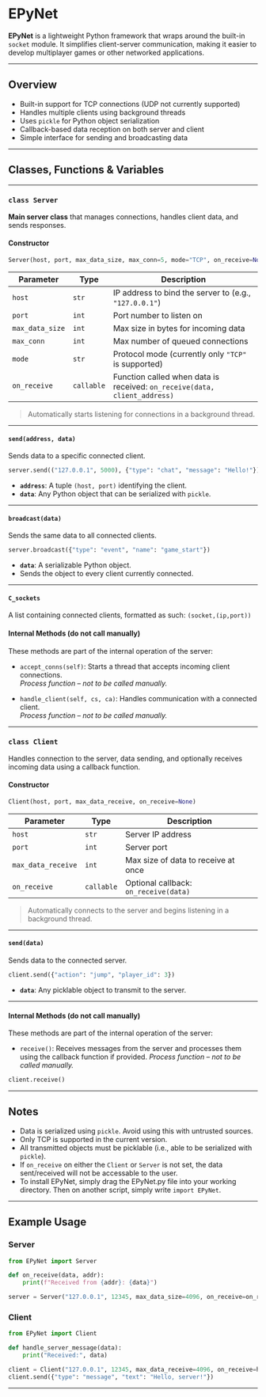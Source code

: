 # EPyNet

**EPyNet** is a lightweight Python framework that wraps around the built-in `socket` module. It simplifies client-server communication, making it easier to develop multiplayer games or other networked applications.

---

## Overview

- Built-in support for TCP connections (UDP not currently supported)
- Handles multiple clients using background threads
- Uses `pickle` for Python object serialization
- Callback-based data reception on both server and client
- Simple interface for sending and broadcasting data

---

## Classes, Functions & Variables

---

### `class Server`

**Main server class** that manages connections, handles client data, and sends responses.

#### Constructor

```python
Server(host, port, max_data_size, max_conn=5, mode="TCP", on_receive=None)
```

| Parameter        | Type       | Description |
|------------------|------------|-------------|
| `host`           | `str`      | IP address to bind the server to (e.g., `"127.0.0.1"`) |
| `port`           | `int`      | Port number to listen on |
| `max_data_size`  | `int`      | Max size in bytes for incoming data |
| `max_conn`       | `int`      | Max number of queued connections |
| `mode`           | `str`      | Protocol mode (currently only `"TCP"` is supported) |
| `on_receive`     | `callable` | Function called when data is received: `on_receive(data, client_address)` |

> Automatically starts listening for connections in a background thread.

---

#### `send(address, data)`

Sends data to a specific connected client.

```python
server.send(("127.0.0.1", 5000), {"type": "chat", "message": "Hello!"})
```

- **`address`**: A tuple `(host, port)` identifying the client.
- **`data`**: Any Python object that can be serialized with `pickle`.

---

#### `broadcast(data)`

Sends the same data to all connected clients.

```python
server.broadcast({"type": "event", "name": "game_start"})
```

- **`data`**: A serializable Python object.
- Sends the object to every client currently connected.

---

#### `C_sockets`
A list containing connected clients, formatted as such:
`(socket,(ip,port))`

#### Internal Methods (do not call manually)

These methods are part of the internal operation of the server:

- `accept_conns(self)`: Starts a thread that accepts incoming client connections.  
  *Process function – not to be called manually.*

- `handle_client(self, cs, ca)`: Handles communication with a connected client.  
  *Process function – not to be called manually.*

---

### `class Client`

Handles connection to the server, data sending, and optionally receives incoming data using a callback function.

#### Constructor

```python
Client(host, port, max_data_receive, on_receive=None)
```

| Parameter             | Type       | Description |
|-----------------------|------------|-------------|
| `host`                | `str`      | Server IP address |
| `port`                | `int`      | Server port |
| `max_data_receive`    | `int`      | Max size of data to receive at once |
| `on_receive`          | `callable` | Optional callback: `on_receive(data)` |

> Automatically connects to the server and begins listening in a background thread.

---

#### `send(data)`

Sends data to the connected server.

```python
client.send({"action": "jump", "player_id": 3})
```

- **`data`**: Any picklable object to transmit to the server.

---

#### Internal Methods (do not call manually)

These methods are part of the internal operation of the server:

- `receive()`: Receives messages from the server and processes them using the callback function if provided.
*Process function – not to be called manually.*

```python
client.receive()
```

---

## Notes

- Data is serialized using `pickle`. Avoid using this with untrusted sources.
- Only TCP is supported in the current version.
- All transmitted objects must be picklable (i.e., able to be serialized with `pickle`).
- If `on_receive` on either the `Client` or `Server` is not set, the data sent/received will not be accessable to the user.
- To install EPyNet, simply drag the EPyNet.py file into your working directory. Then on another script, simply write `import EPyNet`.
---

## Example Usage

### Server

```python
from EPyNet import Server

def on_receive(data, addr):
    print(f"Received from {addr}: {data}")

server = Server("127.0.0.1", 12345, max_data_size=4096, on_receive=on_receive)
```

### Client

```python
from EPyNet import Client

def handle_server_message(data):
    print("Received:", data)

client = Client("127.0.0.1", 12345, max_data_receive=4096, on_receive=handle_server_message)
client.send({"type": "message", "text": "Hello, server!"})
```

---
